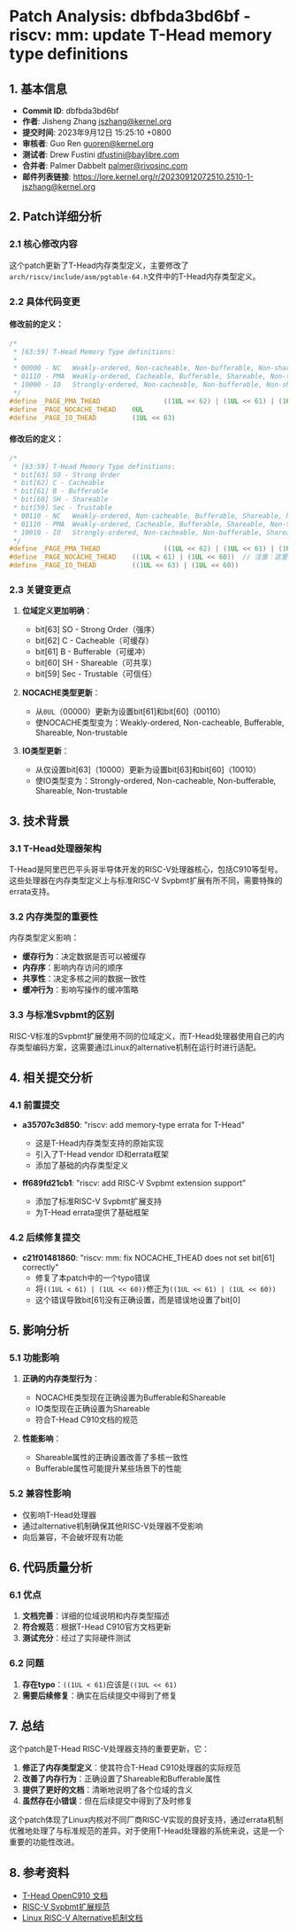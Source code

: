 # Patch Analysis: dbfbda3bd6bf - riscv: mm: update T-Head memory type definitions

## 1. 基本信息

- **Commit ID**: dbfbda3bd6bf
- **作者**: Jisheng Zhang <jszhang@kernel.org>
- **提交时间**: 2023年9月12日 15:25:10 +0800
- **审核者**: Guo Ren <guoren@kernel.org>
- **测试者**: Drew Fustini <dfustini@baylibre.com>
- **合并者**: Palmer Dabbelt <palmer@rivosinc.com>
- **邮件列表链接**: https://lore.kernel.org/r/20230912072510.2510-1-jszhang@kernel.org

## 2. Patch详细分析

### 2.1 核心修改内容

这个patch更新了T-Head内存类型定义，主要修改了`arch/riscv/include/asm/pgtable-64.h`文件中的T-Head内存类型定义。

### 2.2 具体代码变更

#### 修改前的定义：
```c
/*
 * [63:59] T-Head Memory Type definitions:
 *
 * 00000 - NC   Weakly-ordered, Non-cacheable, Non-bufferable, Non-shareable, Non-trustable
 * 01110 - PMA  Weakly-ordered, Cacheable, Bufferable, Shareable, Non-trustable
 * 10000 - IO   Strongly-ordered, Non-cacheable, Non-bufferable, Non-shareable, Non-trustable
 */
#define _PAGE_PMA_THEAD                ((1UL << 62) | (1UL << 61) | (1UL << 60))
#define _PAGE_NOCACHE_THEAD    0UL
#define _PAGE_IO_THEAD         (1UL << 63)
```

#### 修改后的定义：
```c
/*
 * [63:59] T-Head Memory Type definitions:
 * bit[63] SO - Strong Order
 * bit[62] C - Cacheable
 * bit[61] B - Bufferable
 * bit[60] SH - Shareable
 * bit[59] Sec - Trustable
 * 00110 - NC   Weakly-ordered, Non-cacheable, Bufferable, Shareable, Non-trustable
 * 01110 - PMA  Weakly-ordered, Cacheable, Bufferable, Shareable, Non-trustable
 * 10010 - IO   Strongly-ordered, Non-cacheable, Non-bufferable, Shareable, Non-trustable
 */
#define _PAGE_PMA_THEAD                ((1UL << 62) | (1UL << 61) | (1UL << 60))
#define _PAGE_NOCACHE_THEAD    ((1UL < 61) | (1UL << 60))  // 注意：这里有个typo
#define _PAGE_IO_THEAD         ((1UL << 63) | (1UL << 60))
```

### 2.3 关键变更点

1. **位域定义更加明确**：
   - bit[63] SO - Strong Order（强序）
   - bit[62] C - Cacheable（可缓存）
   - bit[61] B - Bufferable（可缓冲）
   - bit[60] SH - Shareable（可共享）
   - bit[59] Sec - Trustable（可信任）

2. **NOCACHE类型更新**：
   - 从`0UL`（00000）更新为设置bit[61]和bit[60]（00110）
   - 使NOCACHE类型变为：Weakly-ordered, Non-cacheable, Bufferable, Shareable, Non-trustable

3. **IO类型更新**：
   - 从仅设置bit[63]（10000）更新为设置bit[63]和bit[60]（10010）
   - 使IO类型变为：Strongly-ordered, Non-cacheable, Non-bufferable, Shareable, Non-trustable

## 3. 技术背景

### 3.1 T-Head处理器架构

T-Head是阿里巴巴平头哥半导体开发的RISC-V处理器核心，包括C910等型号。这些处理器在内存类型定义上与标准RISC-V Svpbmt扩展有所不同，需要特殊的errata支持。

### 3.2 内存类型的重要性

内存类型定义影响：
- **缓存行为**：决定数据是否可以被缓存
- **内存序**：影响内存访问的顺序
- **共享性**：决定多核之间的数据一致性
- **缓冲行为**：影响写操作的缓冲策略

### 3.3 与标准Svpbmt的区别

RISC-V标准的Svpbmt扩展使用不同的位域定义，而T-Head处理器使用自己的内存类型编码方案，这需要通过Linux的alternative机制在运行时进行适配。

## 4. 相关提交分析

### 4.1 前置提交

- **a35707c3d850**: "riscv: add memory-type errata for T-Head"
  - 这是T-Head内存类型支持的原始实现
  - 引入了T-Head vendor ID和errata框架
  - 添加了基础的内存类型定义

- **ff689fd21cb1**: "riscv: add RISC-V Svpbmt extension support"
  - 添加了标准RISC-V Svpbmt扩展支持
  - 为T-Head errata提供了基础框架

### 4.2 后续修复提交

- **c21f01481860**: "riscv: mm: fix NOCACHE_THEAD does not set bit[61] correctly"
  - 修复了本patch中的一个typo错误
  - 将`((1UL < 61) | (1UL << 60))`修正为`((1UL << 61) | (1UL << 60))`
  - 这个错误导致bit[61]没有正确设置，而是错误地设置了bit[0]

## 5. 影响分析

### 5.1 功能影响

1. **正确的内存类型行为**：
   - NOCACHE类型现在正确设置为Bufferable和Shareable
   - IO类型现在正确设置为Shareable
   - 符合T-Head C910文档的规范

2. **性能影响**：
   - Shareable属性的正确设置改善了多核一致性
   - Bufferable属性可能提升某些场景下的性能

### 5.2 兼容性影响

- 仅影响T-Head处理器
- 通过alternative机制确保其他RISC-V处理器不受影响
- 向后兼容，不会破坏现有功能

## 6. 代码质量分析

### 6.1 优点

1. **文档完善**：详细的位域说明和内存类型描述
2. **符合规范**：根据T-Head C910官方文档更新
3. **测试充分**：经过了实际硬件测试

### 6.2 问题

1. **存在typo**：`((1UL < 61)`应该是`((1UL << 61)`
2. **需要后续修复**：确实在后续提交中得到了修复

## 7. 总结

这个patch是T-Head RISC-V处理器支持的重要更新，它：

1. **修正了内存类型定义**：使其符合T-Head C910处理器的实际规范
2. **改善了内存行为**：正确设置了Shareable和Bufferable属性
3. **提供了更好的文档**：清晰地说明了各个位域的含义
4. **虽然存在小错误**：但在后续提交中得到了及时修复

这个patch体现了Linux内核对不同厂商RISC-V实现的良好支持，通过errata机制优雅地处理了与标准规范的差异。对于使用T-Head处理器的系统来说，这是一个重要的功能性改进。

## 8. 参考资料

- [T-Head OpenC910 文档](https://github.com/T-head-Semi/openc910)
- [RISC-V Svpbmt扩展规范](https://github.com/riscv/riscv-isa-manual)
- [Linux RISC-V Alternative机制文档](https://www.kernel.org/doc/html/latest/riscv/patch-acceptance.html)